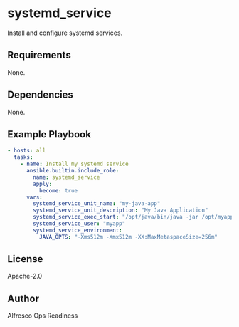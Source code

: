# systemd_service

Install and configure systemd services.

## Requirements

None.

## Dependencies

None.

## Example Playbook

```yaml
- hosts: all
  tasks:
    - name: Install my systemd service
      ansible.builtin.include_role:
        name: systemd_service
        apply:
          become: true
      vars:
        systemd_service_unit_name: "my-java-app"
        systemd_service_unit_description: "My Java Application"
        systemd_service_exec_start: "/opt/java/bin/java -jar /opt/myapp/myapp.jar $JAVA_OPTS"
        systemd_service_user: "myapp"
        systemd_service_environment:
          JAVA_OPTS: "-Xms512m -Xmx512m -XX:MaxMetaspaceSize=256m"
```

## License

Apache-2.0

## Author

Alfresco Ops Readiness
